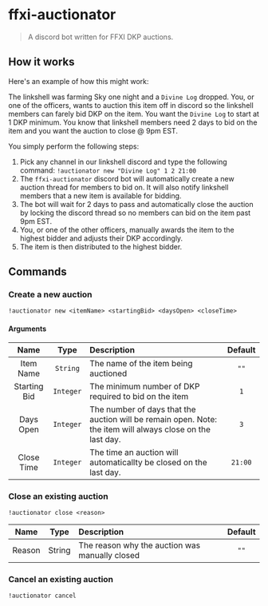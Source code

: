 # ffxi-auctionator

> A discord bot written for FFXI DKP auctions.

## How it works

Here's an example of how this might work:

The linkshell was farming Sky one night and a `Divine Log` dropped. You, or one of the officers, wants to auction this item off in discord so the linkshell members can farely bid DKP on the item. You want the `Divine Log` to start at 1 DKP minimum. You know that linkshell members need 2 days to bid on the item and you want the auction to close @ 9pm EST.

You simply perform the following steps:

1. Pick any channel in our linkshell discord and type the following command: `!auctionator new "Divine Log" 1 2 21:00`
2. The `ffxi-auctionator` discord bot will automatically create a new auction thread for members to bid on. It will also notify linkshell members that a new item is available for bidding.
3. The bot will wait for 2 days to pass and automatically close the auction by locking the discord thread so no members can bid on the item past 9pm EST.
4. You, or one of the other officers, manually awards the item to the highest bidder and adjusts their DKP accordingly.
5. The item is then distributed to the highest bidder.

## Commands

### Create a new auction

`!auctionator new <itemName> <startingBid> <daysOpen> <closeTime>`

#### Arguments

| Name | Type | Description | Default |
|:----:|:----:|:------------|:-------:|
| Item Name | `String` | The name of the item being auctioned | `""` |
| Starting Bid | `Integer` | The minimum number of DKP required to bid on the item | `1` |
| Days Open | `Integer` | The number of days that the auction will be remain open. Note: the item will always close on the last day. | `3` |
| Close Time | `Integer` | The time an auction will automaticallty be closed on the last day. | `21:00` |

### Close an existing auction

`!auctionator close <reason>`

| Name | Type | Description | Default |
|:----:|:----:|:------------|:-------:|
| Reason | String | The reason why the auction was manually closed | `""` |

### Cancel an existing auction

`!auctionator cancel`
